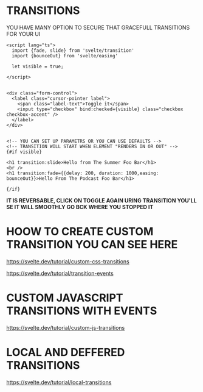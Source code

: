 # TRANSITIONS

YOU HAVE MANY OPTION TO SECURE THAT GRACEFULL TRANSITIONS FOR YOUR UI


```svelte
<script lang="ts">
  import {fade, slide} from 'svelte/transition'
  import {bounceOut} from 'svelte/easing'

  let visible = true;

</script>


<div class="form-control">
  <label class="cursor-pointer label">
    <span class="label-text">Toggle it</span>
    <input type="checkbox" bind:checked={visible} class="checkbox checkbox-accent" />
  </label>
</div>


<!-- YOU CAN SET UP PARAMETRS OR YOU CAN USE DEFAULTS -->
<!-- TRANSITION WILL START WHEN ELEMENT "RENDERS IN OR OUT" -->
{#if visible}

<h1 transition:slide>Hello from The Summer Foo Bar</h1>
<br />
<h1 transition:fade={{delay: 200, duration: 1000,easing: bounceOut}}>Hello From The Podcast Foo Bar</h1>

{/if}
```

**IT IS REVERSABLE, CLICK ON TOGGLE AGAIN URING TRANSITION YOU'LL SE IT WILL SMOOTHLY GO BCK WHERE YOU STOPPED IT**

# HOOW TO CREATE CUSTOM TRANSITION YOU CAN SEE HERE

<https://svelte.dev/tutorial/custom-css-transitions>

<https://svelte.dev/tutorial/transition-events>

# CUSTOM JAVASCRIPT TRANSITIONS WITH EVENTS

<https://svelte.dev/tutorial/custom-js-transitions>

# LOCAL AND DEFFERED TRANSITIONS

<https://svelte.dev/tutorial/local-transitions>
